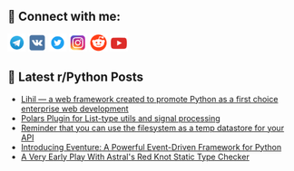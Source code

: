 ## 🔎 Connect with me:
[<img src="https://github.com/bullbesh/bullbesh/blob/main/images/Telegram.png" width="32" height="32" />](https://t.me/bullbesh)
[<img src="https://github.com/bullbesh/bullbesh/blob/main/images/VK.png" width="32" height="32" />](https://vk.com/bullbesh)
[<img src="https://github.com/bullbesh/bullbesh/blob/main/images/Twitter.png" width="32" height="32" />](https://twitter.com/bullbesh1)
[<img src="https://github.com/bullbesh/bullbesh/blob/main/images/Instagram.png" width="32" height="32" />](https://www.instagram.com/bullbesh)
[<img src="https://github.com/bullbesh/bullbesh/blob/main/images/Reddit.png" width="32" height="32" />](https://www.reddit.com/user/bullbesh)
[<img src="https://github.com/bullbesh/bullbesh/blob/main/images/YouTube.png" width="32" height="32" />](https://www.youtube.com/channel/UCtfjRs6uzgq5mfm8S06WTcg)

## 📕 Latest r/Python Posts
<!-- BLOG-POST-LIST:START -->
- [Lihil — a web framework created to promote Python as a first choice enterprise web development](https://www.reddit.com/r/Python/comments/1jckh1z/lihil_a_web_framework_created_to_promote_python/)
- [Polars Plugin for List-type utils and signal processing](https://www.reddit.com/r/Python/comments/1jci6px/polars_plugin_for_listtype_utils_and_signal/)
- [Reminder that you can use the filesystem as a temp datastore for your API](https://www.reddit.com/r/Python/comments/1jchquh/reminder_that_you_can_use_the_filesystem_as_a/)
- [Introducing Eventure: A Powerful Event-Driven Framework for Python](https://www.reddit.com/r/Python/comments/1jchkuc/introducing_eventure_a_powerful_eventdriven/)
- [A Very Early Play With Astral&#39;s Red Knot Static Type Checker](https://www.reddit.com/r/Python/comments/1jcgh0o/a_very_early_play_with_astrals_red_knot_static/)
<!-- BLOG-POST-LIST:END -->
